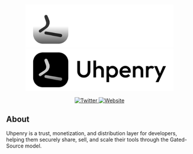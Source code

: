 <p align="center">
  <img src="assets/dark.png#gh-dark-mode-only" alt="Uhpenry" width="400">
  <img src="assets/light.png#gh-light-mode-only" alt="Uhpenry" width="400">
</p>

<p align="center">
  <a href="https://x.com/uhpenry">
    <img src="https://img.shields.io/badge/Twitter-1DA1F2?style=for-the-badge&logo=twitter&logoColor=white" alt="Twitter">
  </a>
  <a href="https://uhpenry.com">
    <img src="https://img.shields.io/badge/Website-000000?style=for-the-badge&logo=About.me&logoColor=white" alt="Website">
  </a>
</p>

## About

Uhpenry is a trust, monetization, and distribution layer for developers, helping them securely share, sell, and scale their tools through the Gated-Source model.

